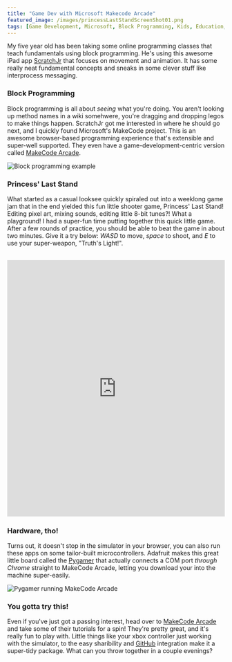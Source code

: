```yaml
---
title: "Game Dev with Microsoft Makecode Arcade"
featured_image: /images/princessLastStandScreenShot01.png
tags: [Game Development, Microsoft, Block Programming, Kids, Education, Scratch]
---
```


My five year old has been taking some online programming classes that teach fundamentals using block programming. He's using this awesome iPad app [ScratchJr](https://apps.apple.com/us/app/scratchjr/id895485086) that focuses on movement and animation. It has some really neat fundamental concepts and sneaks in some clever stuff like interprocess messaging. 

<!--more-->

### Block Programming
Block programming is all about _seeing_ what you're doing. You aren't looking up method names in a wiki somehwere, you're dragging and dropping legos to make things happen. ScratchJr got me interested in where he should go next, and I quickly found Microsoft's MakeCode project. This is an awesome browser-based programming experience that's extensible and super-well supported. They even have a game-development-centric version called [MakeCode Arcade](https://arcade.makecode.com/). 

![Block programming example](/images/princessLastStandBlockExample.png)

### Princess' Last Stand
What started as a casual looksee quickly spiraled out into a weeklong game jam that in the end yielded this fun little shooter game, Princess' Last Stand! Editing pixel art, mixing sounds, editing little 8-bit tunes?! What a playground! I had a super-fun time putting together this quick little game. After a few rounds of practice, you should be able to beat the game in about two minutes. Give it a try below: *WASD* to move, *space* to shoot, and *E* to use your super-weapon, "Truth's Light!".
<br /><br />

<div style="position:relative;height:0;padding-bottom:117.6%;overflow:hidden;"><iframe style="position:absolute;top:0;left:0;width:100%;height:100%;" src="https://arcade.makecode.com/---run?id=_PHvbrtU1K5bU" allowfullscreen="allowfullscreen" sandbox="allow-popups allow-forms allow-scripts allow-same-origin" frameborder="0"></iframe></div>

### Hardware, tho!
Turns out, it doesn't stop in the simulator in your browser, you can also run these apps on some tailor-built microcontrollers. Adafruit makes this great little board called the [Pygamer](https://www.adafruit.com/product/4242) that actually connects a COM port _through Chrome_ straight to MakeCode Arcade, letting you download your into the machine super-easily.


![Pygamer running MakeCode Arcade](/images/pygamer.png)

### You gotta try this!
Even if you've just got a passing interest, head over to [MakeCode Arcade](https://arcade.makecode.com/) and take some of their tutorials for a spin! They're pretty great, and it's really fun to play with. Little things like your xbox controller just working with the simulator, to the easy sharibility and [GitHub](https://github.com/ehippy/princesslaststand) integration make it a super-tidy package. What can you throw together in a couple evenings?